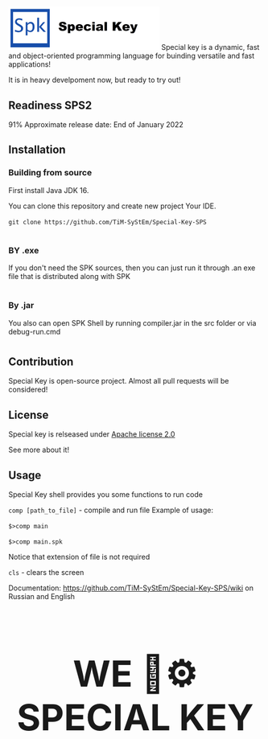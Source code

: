 <img src="branding/icon.png" width="300" alt="SPK">
Special key is a dynamic, fast and object-oriented programming language for buinding versatile and fast applications!

It is in heavy develpoment now, but ready to try out!
## Readiness SPS2
91%
Approximate release date: End of January 2022

## Installation
### Building from source
First install Java JDK 16.

You can clone this repository and create new project Your IDE.

`
git clone https://github.com/TiM-SyStEm/Special-Key-SPS
`
#
### BY .exe
If you don't need the SPK sources, then you can just run it through .an exe file that is distributed along with SPK
#
### By .jar
You also can open SPK Shell by running compiler.jar in the src folder or via debug-run.cmd
#
## Contribution
Special Key is open-source project. Almost all pull requests will be considered!

## License
Special key is relseased under <a href="https://en.wikipedia.org/wiki/Apache_License">Apache license 2.0</a>

See more about it!

## Usage
Special Key shell provides you some functions to run code

`comp [path_to_file]` - compile and run file
Example of usage:

`$>comp main`

`$>comp main.spk`

Notice that extension of file is not required

`cls` - clears the screen

Documentation: https://github.com/TiM-SyStEm/Special-Key-SPS/wiki on Russian and English

<h1 align="middle" style="font-size: 72px;">WE 💖⚙️ SPECIAL KEY</h1>
